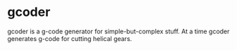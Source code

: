 gcoder
======

gcoder is a g-code generator for simple-but-complex stuff. 
At a time gcoder generates g-code for cutting helical gears.

